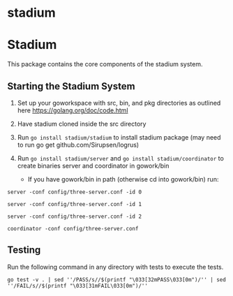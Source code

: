 # stadium

# Stadium

This package contains the core components of the stadium system.

## Starting the Stadium System

1. Set up your goworkspace with src, bin, and pkg directories as outlined here https://golang.org/doc/code.html 
2. Have stadium cloned inside the src directory
3. Run `go install stadium/stadium` to install stadium package (may need to run go get github.com/Sirupsen/logrus)
4. Run `go install stadium/server` and `go install stadium/coordinator` to create binaries server and coordinator in gowork/bin

    - If you have gowork/bin in path (otherwise cd into gowork/bin) run:
 
 ```shell
server -conf config/three-server.conf -id 0
```
```shell
server -conf config/three-server.conf -id 1
 ```
 ```shell
server -conf config/three-server.conf -id 2
 ```
 ```shell
coordinator -conf config/three-server.conf
 ```

## Testing

Run the following command in any directory with tests to execute the tests. 

```shell
go test -v . | sed ''/PASS/s//$(printf "\033[32mPASS\033[0m")/'' | sed ''/FAIL/s//$(printf "\033[31mFAIL\033[0m")/''
```


